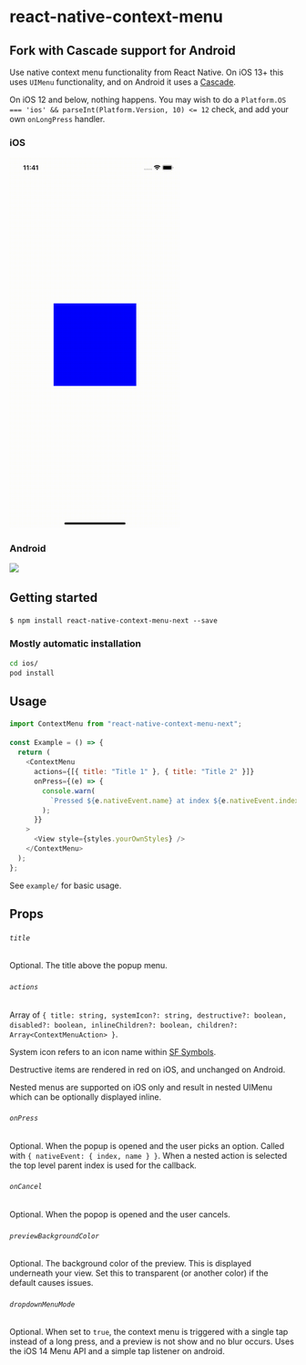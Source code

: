 # react-native-context-menu

## Fork with Cascade support for Android

Use native context menu functionality from React Native. On iOS 13+ this uses `UIMenu` functionality, and on Android it uses a [Cascade](https://github.com/saket/cascade).

On iOS 12 and below, nothing happens. You may wish to do a `Platform.OS === 'ios' && parseInt(Platform.Version, 10) <= 12` check, and add your own `onLongPress` handler.


### iOS

<img src="./assets/context-menu-ios.gif" width="300">

### Android

<img src="https://github.com/saket/cascade/raw/trunk/demo.gif">

## Getting started

`$ npm install react-native-context-menu-next --save`

### Mostly automatic installation

```bash
cd ios/
pod install
```

## Usage

```javascript
import ContextMenu from "react-native-context-menu-next";

const Example = () => {
  return (
    <ContextMenu
      actions={[{ title: "Title 1" }, { title: "Title 2" }]}
      onPress={(e) => {
        console.warn(
          `Pressed ${e.nativeEvent.name} at index ${e.nativeEvent.index}`
        );
      }}
    >
      <View style={styles.yourOwnStyles} />
    </ContextMenu>
  );
};
```

See `example/` for basic usage.

## Props

###### `title`

Optional. The title above the popup menu.

###### `actions`

Array of `{ title: string, systemIcon?: string, destructive?: boolean, disabled?: boolean, inlineChildren?: boolean, children?: Array<ContextMenuAction> }`.

System icon refers to an icon name within [SF Symbols](https://developer.apple.com/design/human-interface-guidelines/sf-symbols/overview/).

Destructive items are rendered in red on iOS, and unchanged on Android.

Nested menus are supported on iOS only and result in nested UIMenu which can be optionally displayed inline. 

###### `onPress`

Optional. When the popup is opened and the user picks an option. Called with `{ nativeEvent: { index, name } }`. When a nested action is selected the top level parent index is used for the callback. 

###### `onCancel`

Optional. When the popop is opened and the user cancels.

###### `previewBackgroundColor`

Optional. The background color of the preview. This is displayed underneath your view. Set this to transparent (or another color) if the default causes issues.

###### `dropdownMenuMode`

Optional. When set to `true`, the context menu is triggered with a single tap instead of a long press, and a preview is not show and no blur occurs. Uses the iOS 14 Menu API and a simple tap listener on android. 
